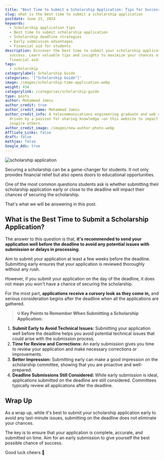 ```yaml
---
title: "Best Time to Submit a Scholarship Application: Tips for Success"
slug: what is the best time to submit a scholarship application
postdate: June 23, 2024
keywords:
  - Scholarship application tips
  - Best time to submit scholarship application
  - Scholarship deadline strategies
  - Early submission advantages
  - Financial aid for students
description: Discover the best time to submit your scholarship application for
  success. Learn valuable tips and insights to maximize your chances of securing
  financial aid.
tags:
  - scholarship
categorylabel: Scholarship Guide
categories: '["Scholarship Guide"]'
image: /images/scholarship-time-application.webp
weight: 434
categorylink: /categories/scholarship-guide
type: posts
author: Mohammad Jamiu
author_credit: true
author_credit_name: Mohammad Jamiu
author_credit_info: A telecommunications engineering graduate and web developer,
  driven by a passion for sharing knowledge —on this website to impact and
  inspire others.
author_credit_image: /images/new-author-photo.webp
Affliate_Links: false
draft: false
mathjax: false
Google_Ads: true
---
```

![scholarship application](/images/scholarship-time-application.webp "scholarship application")

Securing a scholarship can be a game-changer for students. It not only provides financial relief but also opens doors to educational opportunities. 

One of the most common questions students ask is whether submitting their scholarship application early or close to the deadline will impact their chances of securing the scholarship. 

That's what we will be answering in this post.

## **What is the Best Time to Submit a Scholarship Application?**

The answer to this question is that, **it's recommended to send your application well before the deadline to avoid any potential issues with submission or delays in processing**. 

Aim to submit your application at least a few weeks before the deadline. Submitting early ensures that your application is reviewed thoroughly without any rush. 

However, if you submit your application on the day of the deadline, it does not mean you won't have a chance of securing the scholarship. 

For the most part, **applications receive a cursory look as they come in,** and serious consideration begins after the deadline when all the applications are gathered.

> **:bulb: Key Points to Remember When Submitting a Scholarship Application:**

1. **Submit Early to Avoid Technical Issues:** Submitting your application well before the deadline helps you avoid potential technical issues that could arise with the submission process.
2. **Time for Review and Corrections:** An early submission gives you time to review your application and make necessary corrections or improvements.
3. **Better Impression:** Submitting early can make a good impression on the scholarship committee, showing that you are proactive and well-prepared.
4. **Deadline Submissions Still Considered:** While early submission is ideal, applications submitted on the deadline are still considered. Committees typically review all applications after the deadline.

## **Wrap Up**

As a wrap up, while it's best to submit your scholarship application early to avoid any last-minute issues, submitting on the deadline does not eliminate your chances. 

The key is to ensure that your application is complete, accurate, and submitted on time. Aim for an early submission to give yourself the best possible chance of success. 

Good luck cheers :rocket: